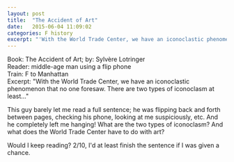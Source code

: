 ```yaml
---
layout: post
title:  "The Accident of Art"
date:   2015-06-04 11:09:02
categories: F history
excerpt: "'With the World Trade Center, we have an iconoclastic phenomenon that no one foresaw. There are two types of iconoclasm at least...'"
---
```

Book: The Accident of Art; by: Sylvère Lotringer  
Reader: middle-age man using a flip phone  
Train: F to Manhattan  
Excerpt: "With the World Trade Center, we have an iconoclastic phenomenon that no one foresaw. There are two types of iconoclasm at least..."

This guy barely let me read a full sentence; he was flipping back and forth between pages, checking his phone, looking at me suspiciously, etc. And he completely left me hanging! What are the two types of iconoclasm? And what does the World Trade Center have to do with art?

Would I keep reading? 2/10, I'd at least finish the sentence if I was given a chance.
